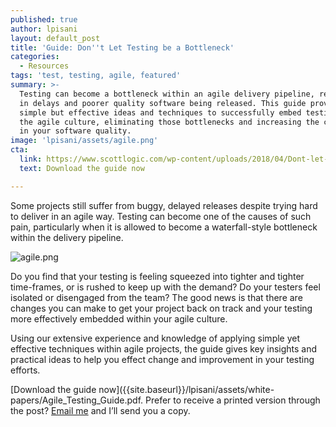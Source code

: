 ```yaml
---
published: true
author: lpisani
layout: default_post
title: 'Guide: Don''t Let Testing be a Bottleneck'
categories:
  - Resources
tags: 'test, testing, agile, featured'
summary: >-
  Testing can become a bottleneck within an agile delivery pipeline, resulting
  in delays and poorer quality software being released. This guide provides
  simple but effective ideas and techniques to successfully embed testing into
  the agile culture, eliminating those bottlenecks and increasing the confidence
  in your software quality.
image: 'lpisani/assets/agile.png'
cta:
  link: https://www.scottlogic.com/wp-content/uploads/2018/04/Dont-let-test-be-a-bottleneck_Scott_Logic.pdf
  text: Download the guide now

---
```


Some projects still suffer from buggy, delayed releases despite trying hard to deliver in an agile way. Testing can become one of the causes of such pain, particularly when it is allowed to become a waterfall-style bottleneck within the delivery pipeline.

![agile.png]({{site.baseurl}}/lpisani/assets/agile.png)

Do you find that your testing is feeling squeezed into tighter and tighter time-frames, or is rushed to keep up with the demand? Do your testers feel isolated or disengaged from the team? The good news is that there are changes you can make to get your project back on track and your testing more effectively embedded within your agile culture.

Using our extensive experience and knowledge of applying simple yet effective techniques within agile projects, the guide gives key insights and practical ideas to help you effect change and improvement in your testing efforts.

[Download the guide now]({{site.baseurl}}/lpisani/assets/white-papers/Agile_Testing_Guide.pdf. Prefer to receive a printed version through the post? [Email me](mailto:lpisani@scottlogic.com) and I’ll send you a copy.
